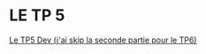 # LE TP 5

[Le TP5 Dev (j'ai skip la seconde partie pour le TP6)](https://github.com/XeaFire/TP-Reseau-B2-DEV5)